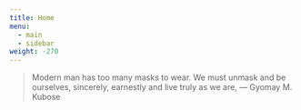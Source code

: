 ```yaml
---
title: Home
menu:
  - main
  - sidebar
weight: -270
---
```

> Modern man has too many masks to wear. We must unmask and be ourselves, sincerely, earnestly and live truly as we are,
> ― Gyomay M. Kubose

